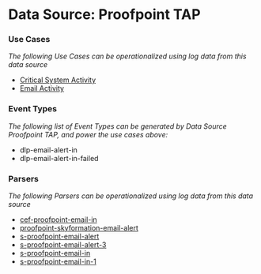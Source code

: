 Data Source: Proofpoint TAP
===========================

### Use Cases

_The following Use Cases can be operationalized using log data from this data source_

* [Critical System Activity](usecase_critical_system_activity.md)
* [Email Activity](usecase_email_activity.md)


### Event Types

_The following list of Event Types can be generated by Data Source Proofpoint TAP, and power the use cases above:_

- dlp-email-alert-in
- dlp-email-alert-in-failed


### Parsers

_The following Parsers can be operationalized using log data from this data source_

* [cef-proofpoint-email-in](parserContent_cef-proofpoint-email-in.md)
* [proofpoint-skyformation-email-alert](parserContent_proofpoint-skyformation-email-alert.md)
* [s-proofpoint-email-alert](parserContent_s-proofpoint-email-alert.md)
* [s-proofpoint-email-alert-3](parserContent_s-proofpoint-email-alert-3.md)
* [s-proofpoint-email-in](parserContent_s-proofpoint-email-in.md)
* [s-proofpoint-email-in-1](parserContent_s-proofpoint-email-in-1.md)
